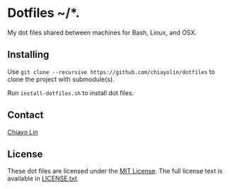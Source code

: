 # Dotfiles ~/*.

My dot files shared between machines for Bash, Linux, and OSX.

## Installing
Use `git clone --recursive https://github.com/chiayolin/dotfiles` to clone the project with submodule(s).

Run `install-dotfiles.sh` to install dot files.

## Contact

[Chiayo Lin](mailto:chiayo.lin@gmail.com)

## License

These dot files are licensed under the [MIT License](http://en.wikipedia.org/wiki/MIT_License).
The full license text is available in [LICENSE.txt](https://raw.githubusercontent.com/chiayolin/dotfiles/master/LICENSE.txt).

